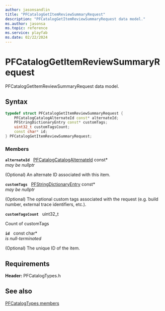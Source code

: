 ```yaml
---
author: jasonsandlin
title: "PFCatalogGetItemReviewSummaryRequest"
description: "PFCatalogGetItemReviewSummaryRequest data model."
ms.author: jasonsa
ms.topic: reference
ms.service: playfab
ms.date: 02/22/2024
---
```


# PFCatalogGetItemReviewSummaryRequest  

PFCatalogGetItemReviewSummaryRequest data model.  

## Syntax  
  
```cpp
typedef struct PFCatalogGetItemReviewSummaryRequest {  
    PFCatalogCatalogAlternateId const* alternateId;  
    PFStringDictionaryEntry const* customTags;  
    uint32_t customTagsCount;  
    const char* id;  
} PFCatalogGetItemReviewSummaryRequest;  
```
  
### Members  
  
**`alternateId`** &nbsp; [PFCatalogCatalogAlternateId](pfcatalogcatalogalternateid.md) const*  
*may be nullptr*  
  
(Optional) An alternate ID associated with this item.
  
**`customTags`** &nbsp; [PFStringDictionaryEntry](../../pftypes/structs/pfstringdictionaryentry.md) const*  
*may be nullptr*  
  
(Optional) The optional custom tags associated with the request (e.g. build number, external trace identifiers, etc.).
  
**`customTagsCount`** &nbsp; uint32_t  
  
Count of customTags
  
**`id`** &nbsp; const char*  
*is null-terminated*  
  
(Optional) The unique ID of the item.
  
  
## Requirements  
  
**Header:** PFCatalogTypes.h
  
## See also  
[PFCatalogTypes members](../pfcatalogtypes_members.md)  

  
  
